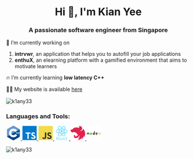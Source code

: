 <h1 align="center">Hi 👋, I'm Kian Yee</h1>
<h3 align="center">A passionate software engineer from Singapore</h3>

📃 I’m currently working on 
1. **intrvwr**, an application that helps you to autofill your job applications
2. **enthuX**, an elearning platform with a gamified environment that aims to motivate learners

🔥 I’m currently learning **low latency C++**

👨‍💻 My website is available [here](https://k1any33.github.io/personal-website/)  

<img align="center" src="https://github-readme-stats.vercel.app/api?username=k1any33&count_private=true&show_icons=true&locale=en&theme=dracula" alt="k1any33" />

<h3 align="left">Languages and Tools:</h3>
<p align="left"> <a href="https://www.w3schools.com/cpp/" target="_blank" rel="noreferrer"> <img src="https://raw.githubusercontent.com/devicons/devicon/master/icons/cplusplus/cplusplus-original.svg" alt="cplusplus" width="40" height="40"/> </a> <a href="https://www.typescriptlang.org/" target="_blank" rel="noreferrer"> <img src="https://raw.githubusercontent.com/devicons/devicon/master/icons/typescript/typescript-original.svg" alt="typescript" width="40" height="40"/> </a>  <a href="https://developer.mozilla.org/en-US/docs/Web/JavaScript" target="_blank" rel="noreferrer"> <img src="https://raw.githubusercontent.com/devicons/devicon/master/icons/javascript/javascript-original.svg" alt="javascript" width="40" height="40"/> </a> <a href="https://reactjs.org/" target="_blank" rel="noreferrer"> <img src="https://raw.githubusercontent.com/devicons/devicon/master/icons/react/react-original-wordmark.svg" alt="react" width="40" height="40"/> </a> <a href="https://nestjs.com/" target="_blank" rel="noreferrer"> <img src="https://raw.githubusercontent.com/devicons/devicon/master/icons/nestjs/nestjs-plain.svg" alt="nestjs" width="40" height="40"/> </a> <a href="https://nodejs.org" target="_blank" rel="noreferrer"> <img src="https://raw.githubusercontent.com/devicons/devicon/master/icons/nodejs/nodejs-original-wordmark.svg" alt="nodejs" width="40" height="40"/> </a> </p>

<img align="left" src="https://github-readme-stats.vercel.app/api/top-langs?username=k1any33&show_icons=true&layout=compact&theme=dracula" alt="k1any33" />

<!---
k1any33/k1any33 is a ✨ special ✨ repository because its `README.md` (this file) appears on your GitHub profile.
You can click the Preview link to take a look at your changes.
--->
